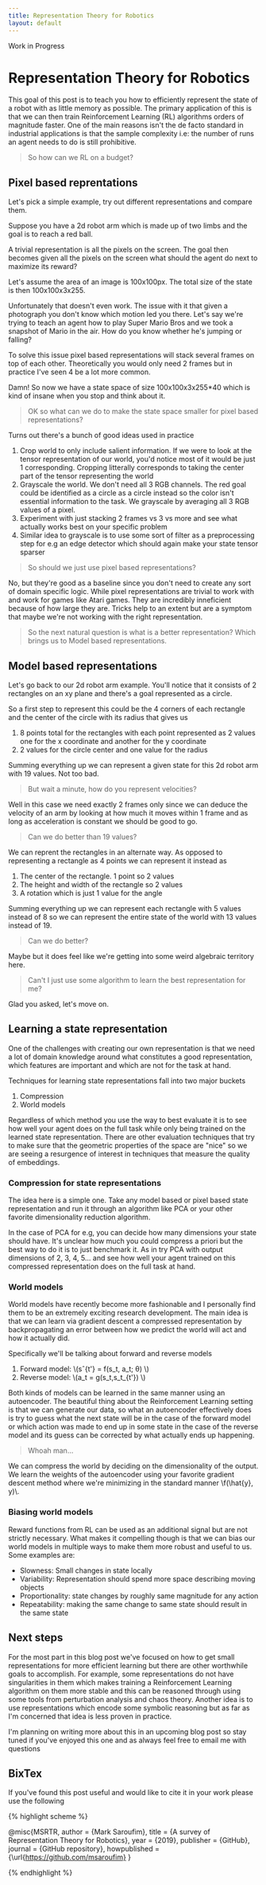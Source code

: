 ```yaml
---
title: Representation Theory for Robotics
layout: default
---
```


Work in Progress

# Representation Theory for Robotics
This goal of this post is to teach you how to efficiently represent the state of a robot with as little memory as possible. The primary application of this is that we can then train Reinforcement Learning (RL) algorithms orders of magnitude faster. One of the main reasons isn't the de facto standard in industrial applications is that the sample complexity i.e: the number of runs an agent needs to do is still prohibitive. 

> So how can we RL on a budget?

## Pixel based reprentations
Let's pick a simple example, try out different representations and compare them.

Suppose you have a 2d robot arm which is made up of two limbs and the goal is to reach a red ball.

A trivial representation is all the pixels on the screen. The goal then becomes given all the pixels on the screen what should the agent do next to maximize its reward?

Let's assume the area of an image is 100x100px. The total size of the state is then 100x100x3x255. 

Unfortunately that doesn't even work. The issue with it that given a photograph you don't know which motion led you there. Let's say we're trying to teach an agent how to play Super Mario Bros and we took a snapshot of Mario in the air. How do you know whether he's jumping or falling?

To solve this issue pixel based representations will stack several frames on top of each other. Theoretically you would only need 2 frames but in practice I've seen 4 be a lot more common.

Damn! So now we have a state space of size 100x100x3x255*40 which is kind of insane when you stop and think about it.

> OK so what can we do to make the state space smaller for pixel based representations?

Turns out there's a bunch of good ideas used in practice
1. Crop world to only include salient information. If we were to look at the tensor representation of our world, you'd notice most of it would be just 1 corresponding. Cropping litterally corresponds to taking the center part of the tensor representing the world
2. Grayscale the world. We don't need all 3 RGB channels. The red goal could be identified as a circle as a circle instead so the color isn't essential information to the task. We grayscale by averaging all 3 RGB values of a pixel.
3. Experiment with just stacking 2 frames vs 3 vs more and see what actually works best on your specific problem
4. Similar idea to grayscale is to use some sort of filter as a preprocessing step for e.g an edge detector which should again make your state tensor sparser

> So should we just use pixel based representations?

No, but they're good as a baseline since you don't need to create any sort of domain specific logic. While pixel representations are trivial to work with and work for games like Atari games. They are incredibly inneficient because of how large they are. Tricks help to an extent but are a symptom that maybe we're not working with the right representation. 

> So the next natural question is what is a better representation? Which brings us to Model based representations.

## Model based representations
Let's go back to our 2d robot arm example. You'll notice that it consists of 2 rectangles on an xy plane and there's a goal represented as a circle.

So a first step to represent this could be the 4 corners of each rectangle and the center of the circle with its radius that gives us
1. 8 points total for the rectangles with each point represented as 2 values one for the x coordinate and another for the y coordinate
2. 2 values for the circle center and one value for the radius

Summing everything up we can represent a given state for this 2d robot arm with 19 values. Not too bad.

> But wait a minute, how do you represent velocities?

Well in this case we need exactly 2 frames only since we can deduce the velocity of an arm by looking at how much it moves within 1 frame and as long as acceleration is constant we should be good to go.

> Can we do better than 19 values?

We can reprent the rectangles in an alternate way. As opposed to representing a rectangle as 4 points we can represent it instead as
1. The center of the rectangle. 1 point so 2 values
2. The height and width of the rectangle so 2 values
3. A rotation which is just 1 value for the angle

Summing everything up we can represent each rectangle with 5 values instead of 8 so we can represent the entire state of the world with 13 values instead of 19.

> Can we do better?

Maybe but it does feel like we're getting into some weird algebraic territory here.

> Can't I just use some algorithm to learn the best representation for me?

Glad you asked, let's move on.


## Learning a state representation
One of the challenges with creating our own representation is that we need a lot of domain knowledge around what constitutes a good representation, which features are important and which are not for the task at hand.

Techniques for learning state representations fall into two major buckets
1. Compression
2. World models

Regardless of which method you use the way to best evaluate it is to see how well your agent does on the full task while only being trained on the learned state representation. There are other evaluation techniques that try to make sure that the geometric properties of the space are "nice" so we are seeing a resurgence of interest in techniques that measure the quality of embeddings.

### Compression for state representations
The idea here is a simple one. Take any model based or pixel based state representation and run it through an algorithm like PCA or your other favorite dimensionality reduction algorithm.

In the case of PCA for e.g, you can decide how many dimensions your state should have. It's unclear how much you could compress a priori but the best way to do it is to just benchmark it. As in try PCA with output dimensions of 2, 3, 4, 5... and see how well your agent trained on this compressed representation does on the full task at hand.


### World models
World models have recently become more fashionable and I personally find them to be an extremely exciting research development. The main idea is that we can learn via gradient descent a compressed representation by backpropagating an error between how we predict the world will act and how it actually did.

Specifically we'll be talking about forward and reverse models

1. Forward model: \\(sˆ{t'} = f(s_t, a_t; θ) \\)
2. Reverse model: \\(a_t = g(s_t,s_t_{t'}) \\)

Both kinds of models can be learned in the same manner using an autoencoder. The beautiful thing about the Reinforcement Learning setting is that we can generate our data, so what an autoencoder effectively does is try to guess what the next state will be in the case of the forward model or which action was made to end up in some state in the case of the reverse model and its guess can be corrected by what actually ends up happening. 

> Whoah man...

We can compress the world by deciding on the dimensionality of the output. We learn the weights of the autoencoder using your favorite gradient descent method where we're minimizing in the standard manner \\f(\hat{y}, y)\\.

### Biasing world models
Reward functions from RL can be used as an additional signal but are not strictly necessary. What makes it compelling though is that we can bias our world models  in multiple ways to make them more robust and useful to us. Some examples are:
* Slowness: Small changes in state locally
* Variability: Representation should spend more space describing moving objects
* Proportionality: state changes by roughly same magnitude for any action
* Repeatability: making the same change to same state should result in the same state



## Next steps
For the most part in this blog post we've focused on how to get small representations for more efficient learning but there are other worthwhile goals to accomplish. For example, some representations do not have singularities in them which makes training a Reinforcement Learning algorithm on them more stable and this can be reasoned through using some tools from perturbation analysis and chaos theory. Another idea is to use representations which encode some symbolic reasoning but as far as I'm concerned that idea is less proven in practice. 

I'm planning on writing more about this in an upcoming blog post so stay tuned if you've enjoyed this one and as always feel free to email me with questions

## BixTex 

If you've found this post useful and would like to cite it in your work please use the following


{% highlight scheme %}

@misc{MSRTR,
  author = {Mark Saroufim},
  title = {A survey of Representation Theory for Robotics},
  year = {2019},
  publisher = {GitHub},
  journal = {GitHub repository},
  howpublished = {\url{https://github.com/msaroufim}
}

{% endhighlight %}
